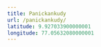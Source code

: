 ```yaml
---
title: Panickankudy
url: /panickankudy/
latitude: 9.927033900000001
longitude: 77.05632080000001
---
```

